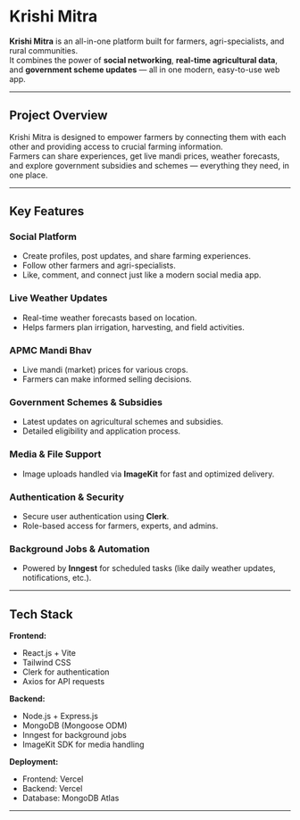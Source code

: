 # Krishi Mitra

**Krishi Mitra** is an all-in-one platform built for farmers, agri-specialists, and rural communities.  
It combines the power of **social networking**, **real-time agricultural data**, and **government scheme updates** — all in one modern, easy-to-use web app.

---

## Project Overview

Krishi Mitra is designed to empower farmers by connecting them with each other and providing access to crucial farming information.  
Farmers can share experiences, get live mandi prices, weather forecasts, and explore government subsidies and schemes — everything they need, in one place.

---

##  Key Features

###  Social Platform
- Create profiles, post updates, and share farming experiences.
- Follow other farmers and agri-specialists.
- Like, comment, and connect just like a modern social media app.

###  Live Weather Updates
- Real-time weather forecasts based on location.
- Helps farmers plan irrigation, harvesting, and field activities.

###  APMC Mandi Bhav
- Live mandi (market) prices for various crops.
- Farmers can make informed selling decisions.

###  Government Schemes & Subsidies
- Latest updates on agricultural schemes and subsidies.
- Detailed eligibility and application process.

###  Media & File Support
- Image uploads handled via **ImageKit** for fast and optimized delivery.

###  Authentication & Security
- Secure user authentication using **Clerk**.
- Role-based access for farmers, experts, and admins.

###  Background Jobs & Automation
- Powered by **Inngest** for scheduled tasks (like daily weather updates, notifications, etc.).

---

##  Tech Stack

**Frontend:**  
- React.js + Vite  
- Tailwind CSS  
- Clerk for authentication  
- Axios for API requests

**Backend:**  
- Node.js + Express.js  
- MongoDB (Mongoose ODM)  
- Inngest for background jobs  
- ImageKit SDK for media handling

**Deployment:**  
- Frontend: Vercel  
- Backend: Vercel 
- Database: MongoDB Atlas

---

